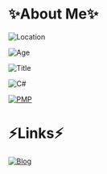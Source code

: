 <!--
**sduo/sduo** is a ✨ _special_ ✨ repository because its `README.md` (this file) appears on your GitHub profile.

Here are some ideas to get you started:

- 🔭 I’m currently working on ...
- 🌱 I’m currently learning ...
- 👯 I’m looking to collaborate on ...
- 🤔 I’m looking for help with ...
- 💬 Ask me about ...
- 📫 How to reach me: ...
- 😄 Pronouns: ...
- ⚡ Fun fact: ...
-->
# ✨About Me✨

![Location](https://img.shields.io/badge/Location-CHANGSHA%20%C2%B7%20HUNAN-FE7D37?style=for-the-badge)

![Age](https://img.shields.io/badge/Age-35+-DFB317?style=for-the-badge)

![Title](https://img.shields.io/badge/Title-Software%20Architect%20%C2%B7%2010Y-FF69B4?style=for-the-badge)

![C#](https://img.shields.io/badge/.Net-C%23-8A2BE2?style=for-the-badge)

[![PMP](https://img.shields.io/badge/PMP-%233497391-05BFE0?style=for-the-badge)](https://static.sduoxminty.cn/sduo%40pmp.pdf)

# ⚡Links⚡

[![Blog](https://img.shields.io/badge/Blog-%E4%B8%B7%E8%96%84%E8%8D%B7%E5%B7%A5%E5%9D%8A%E4%B8%B7-44CC11?style=for-the-badge)](https://www.yuque.com/sduo/blog/)

